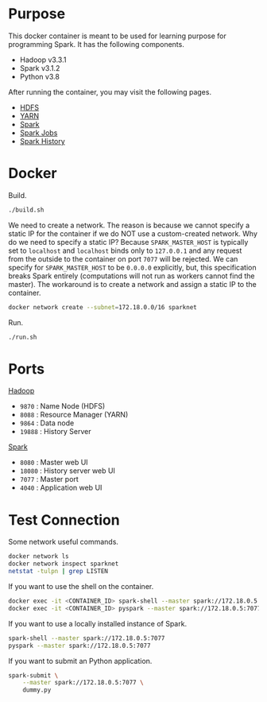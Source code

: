 # Purpose

This docker container is meant to be used for learning purpose for programming Spark. It has the following components.

* Hadoop v3.3.1
* Spark v3.1.2
* Python v3.8

After running the container, you may visit the following pages.

* [HDFS](http://localhost:9870)
* [YARN](http://localhost:8088)
* [Spark](http://localhost:8080)
* [Spark Jobs](http://localhost:4040)
* [Spark History](http://localhost:18080)

# Docker

Build.

```bash
./build.sh
```

We need to create a network. The reason is because we cannot specify a static IP for the container if we do NOT use a custom-created network. Why do we need to specify a static IP? Because `SPARK_MASTER_HOST` is typically set to `localhost` and `localhost` binds only to `127.0.0.1` and any request from the outside to the container on port `7077` will be rejected. We can specify for `SPARK_MASTER_HOST` to be `0.0.0.0` explicitly, but, this specification breaks Spark entirely (computations will not run as workers cannot find the master). The workaround is to create a network and assign a static IP to the container.

```bash
docker network create --subnet=172.18.0.0/16 sparknet
```

Run.

```bash
./run.sh
```

# Ports

[Hadoop](https://docs.bitnami.com/aws/apps/hadoop/get-started/understand-default-config/)

- `9870` : Name Node (HDFS)
- `8088` : Resource Manager (YARN)
- `9864` : Data node
- `19888` : History Server

[Spark](https://www.ibm.com/docs/en/zpfas/1.1.0?topic=spark-configuring-networking-apache)

- `8080` : Master web UI
- `18080` : History server web UI
- `7077` : Master port
- `4040` : Application web UI

# Test Connection

Some network useful commands.

```bash
docker network ls
docker network inspect sparknet
netstat -tulpn | grep LISTEN
```

If you want to use the shell on the container.

```bash
docker exec -it <CONTAINER_ID> spark-shell --master spark://172.18.0.5:7077
docker exec -it <CONTAINER_ID> pyspark --master spark://172.18.0.5:7077
```

If you want to use a locally installed instance of Spark.

```bash
spark-shell --master spark://172.18.0.5:7077
pyspark --master spark://172.18.0.5:7077
```

If you want to submit an Python application.

```bash
spark-submit \
    --master spark://172.18.0.5:7077 \
    dummy.py
```